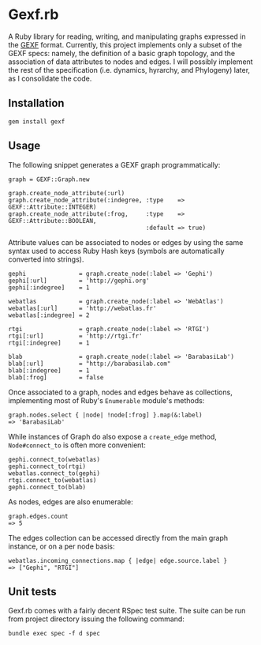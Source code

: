 # Gexf.rb

A Ruby library for reading, writing, and manipulating graphs expressed in the [GEXF](http://gexf.net) format.
Currently, this project implements only a subset of the GEXF specs: namely, the definition of a basic graph topology,
and the association of data attributes to nodes and edges. I will possibly implement the rest of the specification
(i.e. dynamics, hyrarchy, and Phylogeny) later, as I consolidate the code.

## Installation

    gem install gexf

## Usage

The following snippet generates a GEXF graph programmatically:

    graph = GEXF::Graph.new

    graph.create_node_attribute(:url)
    graph.create_node_attribute(:indegree, :type    => GEXF::Attribute::INTEGER)
    graph.create_node_attribute(:frog,     :type    => GEXF::Attribute::BOOLEAN,
                                           :default => true)

Attribute values can be associated to nodes or edges by using the same syntax used 
to access Ruby Hash keys (symbols are automatically converted into strings).

    gephi               = graph.create_node(:label => 'Gephi')
    gephi[:url]         = 'http://gephi.org'
    gephi[:indegree]    = 1

    webatlas            = graph.create_node(:label => 'WebAtlas')
    webatlas[:url]      = 'http://webatlas.fr'
    webatlas[:indegree] = 2

    rtgi                = graph.create_node(:label => 'RTGI')
    rtgi[:url]          = 'http://rtgi.fr'
    rtgi[:indegree]     = 1

    blab                = graph.create_node(:label => 'BarabasiLab')
    blab[:url]          = "http://barabasilab.com"
    blab[:indegree]     = 1
    blab[:frog]         = false

Once associated to a graph, nodes and edges behave as collections,
implementing most of Ruby's `Enumerable` module's methods:

    graph.nodes.select { |node| !node[:frog] }.map(&:label)
    => 'BarabasiLab'

While instances of Graph do also expose a `create_edge` method, `Node#connect_to` is
often more convenient:

    gephi.connect_to(webatlas)
    gephi.connect_to(rtgi)
    webatlas.connect_to(gephi)
    rtgi.connect_to(webatlas)
    gephi.connect_to(blab)

As nodes, edges are also enumerable:

    graph.edges.count
    => 5

The edges collection can be accessed directly from the main graph instance, or
on a per node basis:

    webatlas.incoming_connections.map { |edge| edge.source.label }
    => ["Gephi", "RTGI"]

## Unit tests

Gexf.rb comes with a fairly decent RSpec test suite. The suite can
be run from project directory issuing the following command:

    bundle exec spec -f d spec
